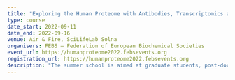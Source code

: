 ```yaml
---
title: "Exploring the Human Proteome with Antibodies, Transcriptomics and Mass Spectrometry"
type: course
date_start: 2022-09-11
date_end: 2022-09-16
venue: Air & Fire, SciLifeLab Solna
organisers: FEBS – Federation of European Biochemical Societies
event_url: https://humanproteome2022.febsevents.org
registration_url: https://humanproteome2022.febsevents.org
description: "The summer school is aimed at graduate students, post-docs, and young independent investigators who want to learn about new techniques to explore the proteins encoded by the human genome. The course will teach state-of-the-art analysis of the human proteins with a focus on antibody-based methods, transcriptomics and mass spectrometry. The course will have several daily lectures by experts in the field and this will be complemented with workshops in which the participants will annotate genes/proteins. Each participant will take part in an annotation effort with the aim to go through all experimental evidence of the respective protein and to evaluate the quality of the underlying data to score the evidence for protein profiles and functionality."
---
```


